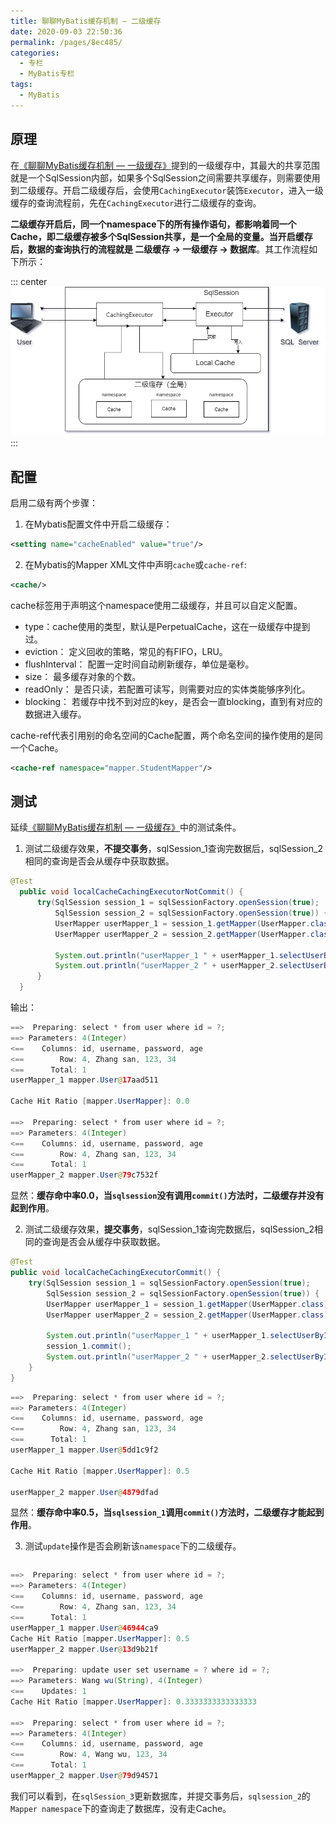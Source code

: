 ```yaml
---
title: 聊聊MyBatis缓存机制 — 二级缓存
date: 2020-09-03 22:50:36
permalink: /pages/8ec485/
categories: 
  - 专栏
  - MyBatis专栏
tags: 
  - MyBatis
---
```


## 原理

在<a href="/pages/11a5fe/">《聊聊MyBatis缓存机制 — 一级缓存》</a>提到的一级缓存中，其最大的共享范围就是一个SqlSession内部，如果多个SqlSession之间需要共享缓存，则需要使用到二级缓存。开启二级缓存后，会使用`CachingExecutor`装饰`Executor`，进入一级缓存的查询流程前，先在`CachingExecutor`进行二级缓存的查询。

<!-- more -->

**二级缓存开启后，同一个namespace下的所有操作语句，都影响着同一个Cache，即二级缓存被多个SqlSession共享，是一个全局的变量。当开启缓存后，数据的查询执行的流程就是 二级缓存 -> 一级缓存 -> 数据库**。其工作流程如下所示：

::: center
![](/img/7/Mybatis_cache_2.png)
:::

## 配置

启用二级有两个步骤：

1. 在Mybatis配置文件中开启二级缓存：
```xml
<setting name="cacheEnabled" value="true"/>
```
2. 在Mybatis的Mapper XML文件中声明`cache`或`cache-ref`:

```xml
<cache/>
```
cache标签用于声明这个namespace使用二级缓存，并且可以自定义配置。

- type：cache使用的类型，默认是PerpetualCache，这在一级缓存中提到过。
- eviction： 定义回收的策略，常见的有FIFO，LRU。
- flushInterval： 配置一定时间自动刷新缓存，单位是毫秒。
- size： 最多缓存对象的个数。
- readOnly： 是否只读，若配置可读写，则需要对应的实体类能够序列化。
- blocking： 若缓存中找不到对应的key，是否会一直blocking，直到有对应的数据进入缓存。

cache-ref代表引用别的命名空间的Cache配置，两个命名空间的操作使用的是同一个Cache。

```xml
<cache-ref namespace="mapper.StudentMapper"/>
```

## 测试

延续<a href="/pages/11a5fe/">《聊聊MyBatis缓存机制 — 一级缓存》</a>中的测试条件。

1. 测试二级缓存效果，**不提交事务**，sqlSession_1查询完数据后，sqlSession_2相同的查询是否会从缓存中获取数据。

```java
@Test
  public void localCacheCachingExecutorNotCommit() {
      try(SqlSession session_1 = sqlSessionFactory.openSession(true);
          SqlSession session_2 = sqlSessionFactory.openSession(true)) {
          UserMapper userMapper_1 = session_1.getMapper(UserMapper.class);
          UserMapper userMapper_2 = session_2.getMapper(UserMapper.class);

          System.out.println("userMapper_1 " + userMapper_1.selectUserById(4));
          System.out.println("userMapper_2 " + userMapper_2.selectUserById(4));
      }
  }
```

输出：
```java
==>  Preparing: select * from user where id = ?; 
==> Parameters: 4(Integer)
<==    Columns: id, username, password, age
<==        Row: 4, Zhang san, 123, 34
<==      Total: 1
userMapper_1 mapper.User@17aad511

Cache Hit Ratio [mapper.UserMapper]: 0.0

==>  Preparing: select * from user where id = ?; 
==> Parameters: 4(Integer)
<==    Columns: id, username, password, age
<==        Row: 4, Zhang san, 123, 34
<==      Total: 1
userMapper_2 mapper.User@79c7532f
```

显然：**缓存命中率0.0，当`sqlsession`没有调用`commit()`方法时，二级缓存并没有起到作用**。

2. 测试二级缓存效果，**提交事务**，sqlSession_1查询完数据后，sqlSession_2相同的查询是否会从缓存中获取数据。

```java
@Test
public void localCacheCachingExecutorCommit() {
    try(SqlSession session_1 = sqlSessionFactory.openSession(true);
        SqlSession session_2 = sqlSessionFactory.openSession(true)) {
        UserMapper userMapper_1 = session_1.getMapper(UserMapper.class);
        UserMapper userMapper_2 = session_2.getMapper(UserMapper.class);

        System.out.println("userMapper_1 " + userMapper_1.selectUserById(4));
        session_1.commit();
        System.out.println("userMapper_2 " + userMapper_2.selectUserById(4));
    }
}
```

```java
==>  Preparing: select * from user where id = ?; 
==> Parameters: 4(Integer)
<==    Columns: id, username, password, age
<==        Row: 4, Zhang san, 123, 34
<==      Total: 1
userMapper_1 mapper.User@5dd1c9f2
    
Cache Hit Ratio [mapper.UserMapper]: 0.5
    
userMapper_2 mapper.User@4879dfad
```

显然：**缓存命中率0.5，当`sqlsession_1`调用`commit()`方法时，二级缓存才能起到作用**。

3. 测试`update`操作是否会刷新该`namespace`下的二级缓存。

```java

```

```java
==>  Preparing: select * from user where id = ?; 
==> Parameters: 4(Integer)
<==    Columns: id, username, password, age
<==        Row: 4, Zhang san, 123, 34
<==      Total: 1
userMapper_1 mapper.User@46944ca9
Cache Hit Ratio [mapper.UserMapper]: 0.5
userMapper_2 mapper.User@13d9b21f

==>  Preparing: update user set username = ? where id = ?; 
==> Parameters: Wang wu(String), 4(Integer)
<==    Updates: 1
Cache Hit Ratio [mapper.UserMapper]: 0.3333333333333333
  
==>  Preparing: select * from user where id = ?; 
==> Parameters: 4(Integer)
<==    Columns: id, username, password, age
<==        Row: 4, Wang wu, 123, 34
<==      Total: 1
userMapper_2 mapper.User@79d94571
```

我们可以看到，在`sqlSession_3`更新数据库，并提交事务后，`sqlsession_2`的`Mapper namespace`下的查询走了数据库，没有走Cache。